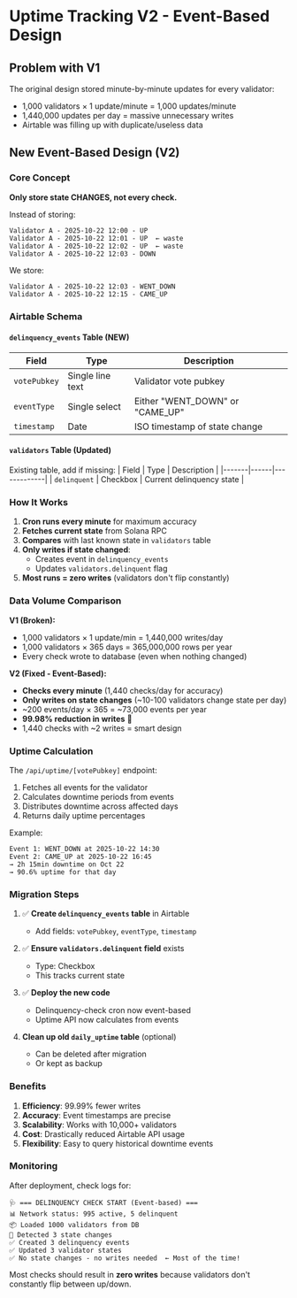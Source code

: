 # Uptime Tracking V2 - Event-Based Design

## Problem with V1
The original design stored minute-by-minute updates for every validator:
- 1,000 validators × 1 update/minute = 1,000 updates/minute
- 1,440,000 updates per day = massive unnecessary writes
- Airtable was filling up with duplicate/useless data

## New Event-Based Design (V2)

### Core Concept
**Only store state CHANGES, not every check.**

Instead of storing:
```
Validator A - 2025-10-22 12:00 - UP
Validator A - 2025-10-22 12:01 - UP  ← waste
Validator A - 2025-10-22 12:02 - UP  ← waste
Validator A - 2025-10-22 12:03 - DOWN
```

We store:
```
Validator A - 2025-10-22 12:03 - WENT_DOWN
Validator A - 2025-10-22 12:15 - CAME_UP
```

### Airtable Schema

#### `delinquency_events` Table (NEW)
| Field | Type | Description |
|-------|------|-------------|
| `votePubkey` | Single line text | Validator vote pubkey |
| `eventType` | Single select | Either "WENT_DOWN" or "CAME_UP" |
| `timestamp` | Date | ISO timestamp of state change |

#### `validators` Table (Updated)
Existing table, add if missing:
| Field | Type | Description |
|-------|------|-------------|
| `delinquent` | Checkbox | Current delinquency state |

### How It Works

1. **Cron runs every minute** for maximum accuracy
2. **Fetches current state** from Solana RPC
3. **Compares** with last known state in `validators` table
4. **Only writes if state changed**:
   - Creates event in `delinquency_events`
   - Updates `validators.delinquent` flag
5. **Most runs = zero writes** (validators don't flip constantly)

### Data Volume Comparison

**V1 (Broken):**
- 1,000 validators × 1 update/min = 1,440,000 writes/day
- 1,000 validators × 365 days = 365,000,000 rows per year
- Every check wrote to database (even when nothing changed)

**V2 (Fixed - Event-Based):**
- **Checks every minute** (1,440 checks/day for accuracy)
- **Only writes on state changes** (~10-100 validators change state per day)
- ~200 events/day × 365 = ~73,000 events per year
- **99.98% reduction in writes** 🎉
- 1,440 checks with ~2 writes = smart design

### Uptime Calculation

The `/api/uptime/[votePubkey]` endpoint:
1. Fetches all events for the validator
2. Calculates downtime periods from events
3. Distributes downtime across affected days
4. Returns daily uptime percentages

Example:
```
Event 1: WENT_DOWN at 2025-10-22 14:30
Event 2: CAME_UP at 2025-10-22 16:45
→ 2h 15min downtime on Oct 22
→ 90.6% uptime for that day
```

### Migration Steps

1. ✅ **Create `delinquency_events` table** in Airtable
   - Add fields: `votePubkey`, `eventType`, `timestamp`

2. ✅ **Ensure `validators.delinquent` field** exists
   - Type: Checkbox
   - This tracks current state

3. ✅ **Deploy the new code**
   - Delinquency-check cron now event-based
   - Uptime API now calculates from events

4. **Clean up old `daily_uptime` table** (optional)
   - Can be deleted after migration
   - Or kept as backup

### Benefits

1. **Efficiency**: 99.99% fewer writes
2. **Accuracy**: Event timestamps are precise
3. **Scalability**: Works with 10,000+ validators
4. **Cost**: Drastically reduced Airtable API usage
5. **Flexibility**: Easy to query historical downtime events

### Monitoring

After deployment, check logs for:
```
🩺 === DELINQUENCY CHECK START (Event-based) ===
📊 Network status: 995 active, 5 delinquent
📦 Loaded 1000 validators from DB
🔔 Detected 3 state changes
✅ Created 3 delinquency events
✅ Updated 3 validator states
✅ No state changes - no writes needed  ← Most of the time!
```

Most checks should result in **zero writes** because validators don't constantly flip between up/down.

